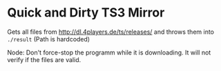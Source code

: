 # Quick and Dirty TS3 Mirror

Gets all files from http://dl.4players.de/ts/releases/ and throws them into `./result` (Path is hardcoded)

Node: Don't force-stop the programm while it is downloading. It will not verify if the files are valid.
